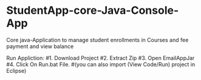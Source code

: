 # StudentApp-core-Java-Console-App
Core java-Application to manage student enrollments in Courses and fee payment and view balance


Run Appliction: #1. Download Project #2. Extract Zip #3. Open EmailAppJar #4. Click On Run.bat File. #(you can also import (View Code/Run) project in Eclipse)

